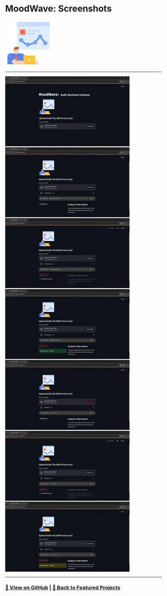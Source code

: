 # MoodWave: Screenshots 

<img src="MoodWave-1.png" alt="MoodWave_logo" width="150">

---

<a href="MoodWave-2.png"><img src="MoodWave-2.png" width="400"></a>
<a href="MoodWave-3.png"><img src="MoodWave-3.png" width="400"></a>
<a href="MoodWave-4.png"><img src="MoodWave-4.png" width="400"></a>
<a href="MoodWave-5.png"><img src="MoodWave-5.png" width="400"></a>
<a href="MoodWave-6.png"><img src="MoodWave-6.png" width="400"></a>
<a href="MoodWave-7.png"><img src="MoodWave-7.png" width="400"></a>
<a href="MoodWave-8.png"><img src="MoodWave-8.png" width="400"></a>

---

### [🔗 View on GitHub](https://github.com/emads22/MoodWave) | [🔗 Back to Featured Projects](../../../README.md#-data-analysis-and-visualization)
